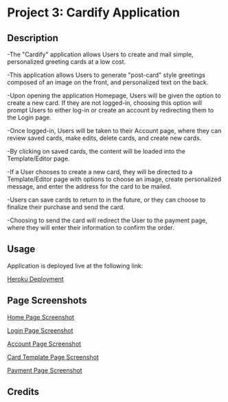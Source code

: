 # Project 3: Cardify Application

## Description

-The "Cardify" application allows Users to create and mail simple, personalized greeting cards at a low cost.

-This application allows Users to generate "post-card" style greetings composed of an image on the front, and personalized text on the back. 

-Upon opening the application Homepage, Users will be given the option to create a new card. If they are not logged-in, choosing this option will prompt Users to either log-in or create an account by redirecting them to the Login page.

-Once logged-in, Users will be taken to their Account page, where they can review saved cards, make edits, delete cards, and create new cards.

-By clicking on saved cards, the content will be loaded into the Template/Editor page.

-If a User chooses to create a new card, they will be directed to a Template/Editor page with options to choose an image, create personalized message, and enter the address for the card to be mailed.

-Users can save cards to return to in the future, or they can choose to finalize their purchase and send the card. 

-Choosing to send the card will redirect the User to the payment page, where they will enter their information to confirm the order.

## Usage

Application is deployed live at the following link:

[Heroku Deployment]()

## Page Screenshots

[Home Page Screenshot]()

[Login Page Screenshot]()

[Account Page Screenshot]()

[Card Template Page Screenshot]()

[Payment Page Screenshot]()

## Credits

